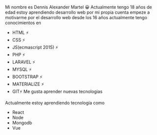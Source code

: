 Mi nombre es Dennis Alexander Martel 😀
Actualmente tengo 18 años de edad 
estoy aprendiendo desarrollo web por mi propia cuenta
empeze a motivarme por el desarrollo web desde los 16
años actualmente tengo conocimientos en 
* HTML ⚡
* CSS ⚡
* JS(ecmascript 2015) ⚡
* PHP ⚡
* LARAVEL ⚡
* MYSQL ⚡
* BOOTSTRAP ⚡
* MATERIALIZE ⚡
* GIT⚡
Me gusta aprender nuevas tecnologias


Actualmente estoy aprendiendo tecnología como
* React
* Node
* Mongodb
* Vue
